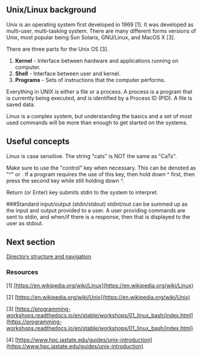 ## Unix/Linux background

Unix is an operating system first developed in 1969 [1]. It was developed
as multi-user, multi-tasking system. There are many different forms versions of
Unix, most popular being Sun Solaris, GNU/Linux, and MacOS X [3].

There are three parts for the Unix OS [3].

1. **Kernel** - Interface between hardware and applications running on computer.
2. **Shell** - Interface between user and kernel.
3. **Programs** - Sets of instructions that the computer performs.

Everything in UNIX is either a file or a process. A process is a program that is
currently being executed, and is identified by a Process ID (PID). A file is
saved data.

Linux is a complex system, but understanding the basics and a set of most used
commands will be more than enough to get started on the systems.

## Useful concepts

Linux is case sensitive. The string "cats" is NOT the same as "CaTs".

Make sure to use the "control" key when necessary. This can be denoted as "^" or
<ctrl>. If a program requires the use of this key, then hold down ^ first, then
press the second key while still holding down ^.

Return (or Enter) key submits stdin to the system to interpret.

###Standard input/output (stdin/stdout)
stdint/out can be summed up as the input and output provided to a user. A user
providing commands are sent to stdin, and when/if there is a response, then that
is displayed to the user as stdout.

## Next section

[Directory structure and navigation](directory_structure_and_navigation.md)

### Resources

[1] [https://en.wikipedia.org/wiki/Linux](https://en.wikipedia.org/wiki/Linux)

[2] [https://en.wikipedia.org/wiki/Unix](https://en.wikipedia.org/wiki/Unix)

[3] [https://programming-workshops.readthedocs.io/en/stable/workshops/01_linux_bash/index.html](https://programming-workshops.readthedocs.io/en/stable/workshops/01_linux_bash/index.html)

[4] [https://www.hpc.iastate.edu/guides/unix-introduction](https://www.hpc.iastate.edu/guides/unix-introduction)
